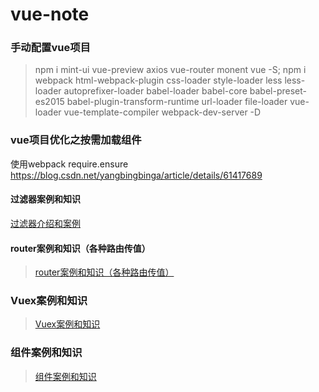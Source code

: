 # vue-note
 ### 手动配置vue项目
 > npm i mint-ui vue-preview axios vue-router monent vue -S;
  npm i webpack html-webpack-plugin css-loader style-loader less less-loader 
  autoprefixer-loader babel-loader babel-core babel-preset-es2015
  babel-plugin-transform-runtime url-loader file-loader vue-loader vue-template-compiler
  webpack-dev-server -D
 
 ### vue项目优化之按需加载组件
  使用webpack require.ensure
  https://blog.csdn.net/yangbingbinga/article/details/61417689


#### 过滤器案例和知识
 <a href="https://github.com/JasonLWY/Vue-repository/tree/master/g">过滤器介绍和案例</a>

#### router案例和知识（各种路由传值）

> <a href="https://github.com/JasonLWY/Vue-repository/blob/master/router/README.md">router案例和知识（各种路由传值）</a>
 
### Vuex案例和知识

> <a href="https://github.com/JasonLWY/Vue-repository/blob/master/Vuex/README.md">Vuex案例和知识</a>

### 组件案例和知识
> <a href="https://github.com/JasonLWY/Vue-repository/tree/master/components">组件案例和知识</a> 
 
